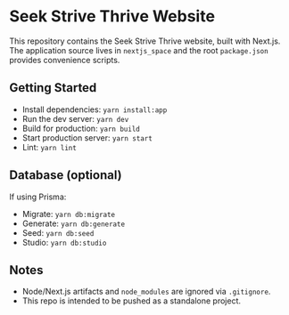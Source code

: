 # Seek Strive Thrive Website

This repository contains the Seek Strive Thrive website, built with Next.js. The application source lives in `nextjs_space` and the root `package.json` provides convenience scripts.

## Getting Started

- Install dependencies: `yarn install:app`
- Run the dev server: `yarn dev`
- Build for production: `yarn build`
- Start production server: `yarn start`
- Lint: `yarn lint`

## Database (optional)

If using Prisma:
- Migrate: `yarn db:migrate`
- Generate: `yarn db:generate`
- Seed: `yarn db:seed`
- Studio: `yarn db:studio`

## Notes

- Node/Next.js artifacts and `node_modules` are ignored via `.gitignore`.
- This repo is intended to be pushed as a standalone project.

